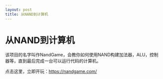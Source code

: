 ```yaml
---
layout: post
title: 从NAND到计算机
---
```

# 从NAND到计算机

该项目的名字叫作NandGame，会教你如何使用NAND构建加法器，ALU，控制器等，直到最后完成一台可以运行代码的计算机。

点击这里，立即开玩：https://nandgame.com/

